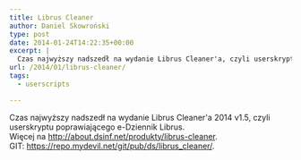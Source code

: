 ```yaml
---
title: Librus Cleaner
author: Daniel Skowroński
type: post
date: 2014-01-24T14:22:35+00:00
excerpt: |
  Czas najwyższy nadszedł na wydanie Librus Cleaner'a, czyli userskryptu poprawiającego e-Dziennik Librus. Więcej na <a href="http://about.dsinf.net/produkty/librus-cleaner">http://about.dsinf.net/produkty/librus-cleaner</a>.
url: /2014/01/librus-cleaner/
tags:
  - userscripts

---
```

Czas najwyższy nadszedł na wydanie Librus Cleaner'a 2014 v1.5, czyli userskryptu poprawiającego e-Dziennik Librus.  
Więcej na <http://about.dsinf.net/produkty/librus-cleaner>.  
GIT: <https://repo.mydevil.net/git/pub/ds/librus_cleaner/>.
